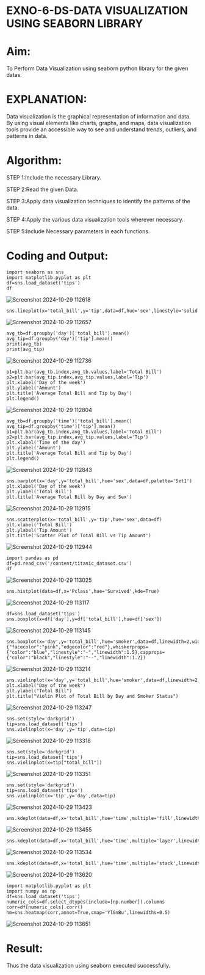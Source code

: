 # EXNO-6-DS-DATA VISUALIZATION USING SEABORN LIBRARY

# Aim:
  To Perform Data Visualization using seaborn python library for the given datas.

# EXPLANATION:
Data visualization is the graphical representation of information and data. By using visual elements like charts, graphs, and maps, data visualization tools provide an accessible way to see and understand trends, outliers, and patterns in data.

# Algorithm:
STEP 1:Include the necessary Library.

STEP 2:Read the given Data.

STEP 3:Apply data visualization techniques to identify the patterns of the data.

STEP 4:Apply the various data visualization tools wherever necessary.

STEP 5:Include Necessary parameters in each functions.

# Coding and Output:
 ```
import seaborn as sns
import matplotlib.pyplot as plt
df=sns.load_dataset('tips')
df
```
![Screenshot 2024-10-29 112618](https://github.com/user-attachments/assets/847fa634-41f9-49dc-8033-2433de3cf816)
```
sns.lineplot(x='total_bill',y='tip',data=df,hue='sex',linestyle='solid',legend='auto')
```
![Screenshot 2024-10-29 112657](https://github.com/user-attachments/assets/796c7edd-761f-440a-92ee-fdedfad9ffda)
```
avg_tb=df.groupby('day')['total_bill'].mean()
avg_tip=df.groupby('day')['tip'].mean()
print(avg_tb)
print(avg_tip)
```
![Screenshot 2024-10-29 112736](https://github.com/user-attachments/assets/7652e7bd-7019-416f-ada9-55dd279a0dd3)
```
p1=plt.bar(avg_tb.index,avg_tb.values,label='Total Bill')
p2=plt.bar(avg_tip.index,avg_tip.values,label='Tip')
plt.xlabel('Day of the week')
plt.ylabel('Amount')
plt.title('Average Total Bill and Tip by Day')
plt.legend()
```
![Screenshot 2024-10-29 112804](https://github.com/user-attachments/assets/26d4e126-3611-4860-b066-16b3e3f905c3)
```
avg_tb=df.groupby('time')['total_bill'].mean()
avg_tip=df.groupby('time')['tip'].mean()
p1=plt.bar(avg_tb.index,avg_tb.values,label='Total Bill')
p2=plt.bar(avg_tip.index,avg_tip.values,label='Tip')
plt.xlabel('Time of the day')
plt.ylabel('Amount')
plt.title('Average Total Bill and Tip by Day')
plt.legend()
```
![Screenshot 2024-10-29 112843](https://github.com/user-attachments/assets/e66a5317-5d1f-4775-913b-3ff5b68e6d38)
```
sns.barplot(x='day',y='total_bill',hue='sex',data=df,palette='Set1')
plt.xlabel('Day of the week')
plt.ylabel('Total Bill')
plt.title('Average Total Bill by Day and Sex')
```
![Screenshot 2024-10-29 112915](https://github.com/user-attachments/assets/81fe5d24-dd35-4d0c-9ca3-6c6806be9eb0)
```
sns.scatterplot(x='total_bill',y='tip',hue='sex',data=df)
plt.xlabel('Total Bill')
plt.ylabel('Tip Amount')
plt.title('Scatter Plot of Total Bill vs Tip Amount')
```
![Screenshot 2024-10-29 112944](https://github.com/user-attachments/assets/1a5daf50-3a88-4a9a-8f17-3a34746645b1)
```
import pandas as pd
df=pd.read_csv('/content/titanic_dataset.csv')
df
```
![Screenshot 2024-10-29 113025](https://github.com/user-attachments/assets/3198e092-b688-4cd5-9237-ed9857658396)
```
sns.histplot(data=df,x='Pclass',hue='Survived',kde=True)
```
![Screenshot 2024-10-29 113117](https://github.com/user-attachments/assets/781e0c13-68eb-442a-bda4-63dfaa47c33a)
```
df=sns.load_dataset('tips')
sns.boxplot(x=df['day'],y=df['total_bill'],hue=df['sex'])
```
![Screenshot 2024-10-29 113145](https://github.com/user-attachments/assets/63726e77-57a9-4c77-9657-a91ec3062407)
```
sns.boxplot(x='day',y='total_bill',hue='smoker',data=df,linewidth=2,width=0.8,boxprops={"facecolor":"pink","edgecolor":"red"},whiskerprops={"color":"blue","linestyle":"-","linewidth":1.5},capprops={"color":"black","linestyle":"--","linewidth":1.2})
```
![Screenshot 2024-10-29 113214](https://github.com/user-attachments/assets/1d6ef3d8-e658-45ee-b6bb-62fa62aa8cfc)
```
sns.violinplot(x='day',y='total_bill',hue='smoker',data=df,linewidth=2,width=0.6,palette='Set3',inner='quartile')
plt.xlabel("Day of the week")
plt.ylabel("Total Bill")
plt.title("Violin Plot of Total Bill by Day and Smoker Status")
```
![Screenshot 2024-10-29 113247](https://github.com/user-attachments/assets/90fa0c1d-fef7-48ae-9312-dbd168e5f78d)
```
sns.set(style='darkgrid')
tip=sns.load_dataset('tips')
sns.violinplot(x='day',y='tip',data=tip)
```
![Screenshot 2024-10-29 113318](https://github.com/user-attachments/assets/08273d84-4b92-4836-b962-f3acd83c6d02)
```
sns.set(style='darkgrid')
tip=sns.load_dataset('tips')
sns.violinplot(x=tip["total_bill"])
```
![Screenshot 2024-10-29 113351](https://github.com/user-attachments/assets/68073b9b-b6fc-4f8f-848d-e4b02ff5f53e)
```
sns.set(style='darkgrid')
tip=sns.load_dataset('tips')
sns.violinplot(x='tip',y='day',data=tip)
```
![Screenshot 2024-10-29 113423](https://github.com/user-attachments/assets/85b2bbb9-98fa-4472-983e-5e23685ac3af)
```
sns.kdeplot(data=df,x='total_bill',hue='time',multiple='fill',linewidth=3,palette='Set1',alpha=0.8)
```
![Screenshot 2024-10-29 113455](https://github.com/user-attachments/assets/02f19bd7-56d1-4526-9b7a-4de73c90a27f)
```
sns.kdeplot(data=df,x='total_bill',hue='time',multiple='layer',linewidth=3,palette='Set1',alpha=0.8)
```
![Screenshot 2024-10-29 113534](https://github.com/user-attachments/assets/6111a1cf-e4b2-4fb5-84da-bc7d1d76c3cd)
```
sns.kdeplot(data=df,x='total_bill',hue='time',multiple='stack',linewidth=3,palette='Set2',alpha=0.8)
```
![Screenshot 2024-10-29 113620](https://github.com/user-attachments/assets/64dbf889-b3b7-4712-8166-04c588844b67)
```
import matplotlib.pyplot as plt
import numpy as np
df=sns.load_dataset('tips')
numeric_cols=df.select_dtypes(include=[np.number]).columns
corr=df[numeric_cols].corr()
hm=sns.heatmap(corr,annot=True,cmap='YlGnBu',linewidths=0.5)
```
![Screenshot 2024-10-29 113651](https://github.com/user-attachments/assets/e3c2dade-f6a4-4a80-8d1b-32cc1f421f85)


# Result:
 Thus the data visualization using seaborn executed successfully.
